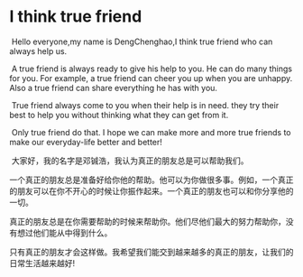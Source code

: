 # I think true friend

​      Hello everyone,my name is DengChenghao,I think true friend who can always help us.

​      A true friend is always ready to give his help to you. He can do many things for you. For example, a true friend can cheer you up when you are unhappy. Also a true friend can share everything he has with you. 

​     True friend always come to you when their help is in need. they try their best to help you without thinking what they can get from it. 

​     Only true friend  do that. I hope we can make more and more true friends to make our everyday-life better and better!







​         大家好，我的名字是邓铖浩，我认为真正的朋友总是可以帮助我们。

​         一个真正的朋友总是准备好给你他的帮助。他可以为你做很多事。例如，一个真正的朋友可以在你不开心的时候让你振作起来。一个真正的朋友也可以和你分享他的一切。

​         真正的朋友总是在你需要帮助的时候来帮助你。他们尽他们最大的努力帮助你，没有想过他们能从中得到什么。

​         只有真正的朋友才会这样做。我希望我们能交到越来越多的真正的朋友，让我们的日常生活越来越好!